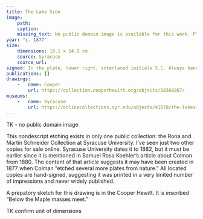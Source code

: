 ```yaml
---
title: The Lake Side
image:
    path: 
    caption: 
    missing_text: No public domain image is available for this work. Please visit The Syracuse University Art Museum to view it.
year: "c. 1877"
size:
    dimensions: 10.1 x 14.9 cm
    source: Syracuse
    source_url: 
signed: In the plate, lower right, interlaced initials S.C. Always hand-signed.
publications: []
drawings:
    -   name: Cooper
        url: https://collection.cooperhewitt.org/objects/18368867/
museums: 
    -   name: Syracuse
        url: https://onlinecollections.syr.edu/objects/41670/the-lakeside
---
```

TK - no public domain image

This nondescript etching exists in only one public collection: the Rona and Martin Schneider Collection at Syracuse University. I’ve seen just two other copies for sale online. Syracuse University dates it to 1882, but it must be earlier since it is mentioned in Samuel Rosa Koehler’s article about Colman from 1880. The content of that article suggests it may have been created in 1877 when Colman “etched several more plates from nature.” All located copies are hand-signed, suggesting it was printed in a very limited number of impressions and never widely published.

A prepatory sketch for this drawing is in the Cooper Hewitt. It is inscribed “Below the Maple masses meet.”

TK confirm unit of dimensions